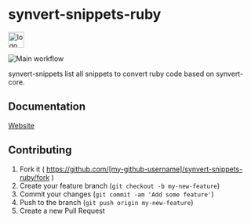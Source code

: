 # synvert-snippets-ruby

<img src="https://xinminlabs.github.io/synvert/img/logo_96.png" alt="logo" width="32" height="32" />

![Main workflow](https://github.com/xinminlabs/synvert-snippets-ruby/actions/workflows/main.yml/badge.svg)

synvert-snippets list all snippets to convert ruby code based on
synvert-core.

## Documentation

[Website][1]

## Contributing

1. Fork it ( https://github.com/[my-github-username]/synvert-snippets-ruby/fork )
2. Create your feature branch (`git checkout -b my-new-feature`)
3. Commit your changes (`git commit -am 'Add some feature'`)
4. Push to the branch (`git push origin my-new-feature`)
5. Create a new Pull Request

[1]: https://xinminlabs.github.io/synvert/
